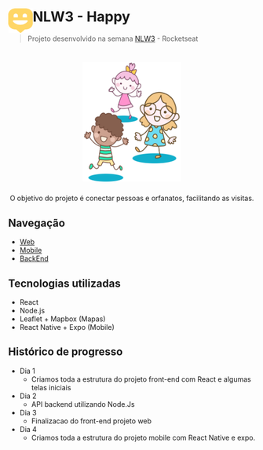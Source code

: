 <div>
<img src="./map-marker.svg" 
  width="50"
  height="50"
  style="display: inline-block; float:left;">
  <h1>  NLW3 - Happy</h1>
</div>


> Projeto desenvolvido na semana [NLW3](https://nextlevelweek.com) - Rocketseat

<h1 align="center">
  <img alt="Happy" title="Happy" src="landing.svg" width="200px" />
</h1>

<p style="text-align: center;">O objetivo do projeto é conectar pessoas e orfanatos, facilitando as visitas.</p>

## Navegação
 - [Web](./web/)
 - [Mobile](./mobile/)
 - [BackEnd](./backend/)

## Tecnologias utilizadas
- React
- Node.js
- Leaflet + Mapbox (Mapas)
- React Native + Expo (Mobile)

## Histórico de progresso

* Dia 1
    * Criamos toda a estrutura do projeto front-end com React e algumas telas iniciais
* Dia 2
    * API backend utilizando Node.Js
* Dia 3
    * Finalizacao do front-end projeto web
* Dia 4
    * Criamos toda a estrutura do projeto mobile com React Native e expo.
